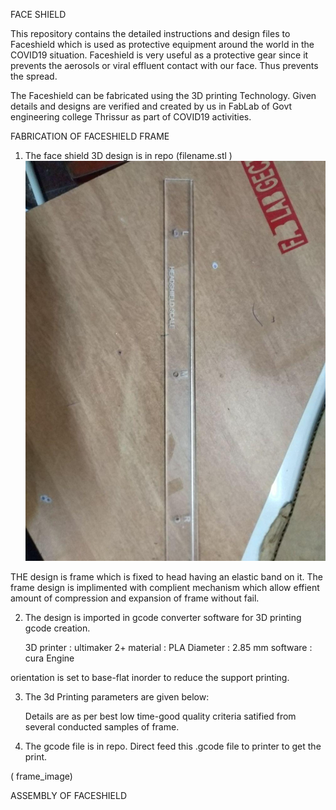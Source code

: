 ﻿FACE SHIELD
 

This repository contains the detailed instructions and design files to Faceshield which is used as protective equipment around the world in the COVID19 situation.
Faceshield is very useful as a protective gear since it prevents the aerosols or viral effluent contact with our face. Thus prevents the spread.

The Faceshield can be fabricated using the 3D printing Technology.
Given details and designs are verified and created by us in FabLab of Govt engineering college Thrissur as part of COVID19 activities. 




FABRICATION OF FACESHIELD FRAME


1. The face shield 3D design is in repo (filename.stl )
![](Images/photo_2020-07-02_23-49-51.jpg)



THE design is frame which is fixed to head having an elastic band on it. The frame design is implimented with complient mechanism which allow effient amount of compression and expansion of frame without fail.




2. The design is imported in gcode converter software for 3D printing gcode creation.

    3D printer : ultimaker 2+
    material   : PLA
    Diameter   : 2.85 mm
    software   : cura Engine


orientation is set to base-flat inorder to reduce the support printing.



3. The 3d Printing parameters are given below:

   Details are as per best low time-good quality criteria satified from several conducted samples of frame.

   
   





 
    

4. The gcode file is in repo. Direct feed this .gcode file to printer to get the print.

( frame_image)




ASSEMBLY OF FACESHIELD










